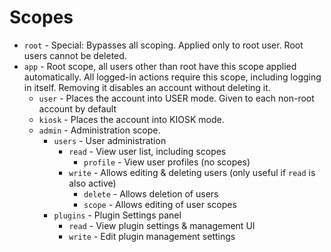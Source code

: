 # Scopes

- `root` - Special: Bypasses all scoping. Applied only to root user. Root users cannot be deleted.
- `app` - Root scope, all users other than root have this scope applied automatically. All logged-in actions require this scope, including logging in itself. Removing it disables an account without deleting it.
    - `user` - Places the account into USER mode. Given to each non-root account by default
    - `kiosk` - Places the account into KIOSK mode.
    - `admin` - Administration scope.
      - `users` - User administration
        - `read` - View user list, including scopes
          - `profile` - View user profiles (no scopes)
        - `write` - Allows editing & deleting users (only useful if `read` is also active)
          - `delete` - Allows deletion of users
          - `scope` - Allows editing of user scopes
      - `plugins` - Plugin Settings panel
        - `read` - View plugin settings & management UI
        - `write` - Edit plugin management settings